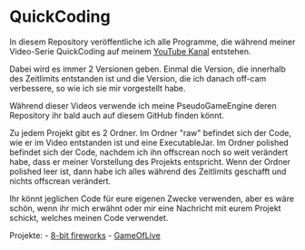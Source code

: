 # QuickCoding

In diesem Repository veröffentliche ich alle Programme, die während meiner Video-Serie QuickCoding auf
meinem [YouTube Kanal](https://www.youtube.com/channel/UC7nacURgPqTgcR074eABZJg) entstehen.

Dabei wird es immer 2 Versionen geben. Einmal die Version, die innerhalb des Zeitlimits entstanden ist
und die Version, die ich danach off-cam verbessere, so wie ich sie mir vorgestellt habe.

Während dieser Videos verwende ich meine PseudoGameEngine deren Repository ihr bald auch 
auf diesem GitHub finden könnt.

Zu jedem Projekt gibt es 2 Ordner. Im Ordner "raw" befindet sich der Code, wie er im Video entstanden
ist und eine ExecutableJar. Im Ordner polished befindet sich der Code, nachdem ich ihn offscrean noch
so weit verändert habe, dass er meiner Vorstellung des Projekts entspricht. Wenn der Ordner polished
leer ist, dann habe ich alles während des Zeitlimits geschafft und nichts offscrean verändert.

Ihr könnt jeglichen Code für eure eigenen Zwecke verwenden, aber es wäre schön, wenn ihr mich erwähnt
oder mir eine Nachricht mit eurem Projekt schickt, welches meinen Code verwendet.

Projekte: - [8-bit fireworks](https://www.youtube.com/watch?v=3Z9QBl-IesA)
          - [GameOfLive](https://www.youtube.com/channel/UC7nacURgPqTgcR074eABZJg/videos)         